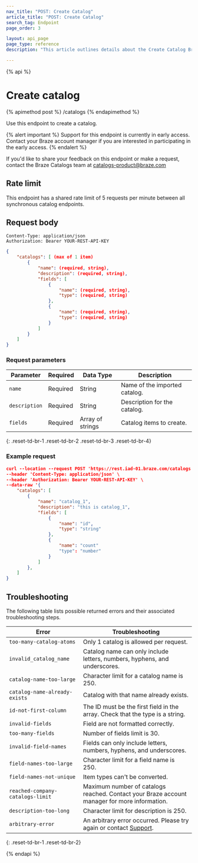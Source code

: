 ```yaml
---
nav_title: "POST: Create Catalog"
article_title: "POST: Create Catalog"
search_tag: Endpoint
page_order: 3

layout: api_page
page_type: reference
description: "This article outlines details about the Create Catalog Braze endpoint."

---
```

{% api %}
# Create catalog
{% apimethod post %}
/catalogs
{% endapimethod %}

Use this endpoint to create a catalog.

{% alert important %}
Support for this endpoint is currently in early access. Contact your Braze account manager if you are interested in participating in the early access.
{% endalert %}

If you'd like to share your feedback on this endpoint or make a request, contact the Braze Catalogs team at [catalogs-product@braze.com](mailto:catalogs-product@braze.com)

## Rate limit

This endpoint has a shared rate limit of 5 requests per minute between all synchronous catalog endpoints.

## Request body

```
Content-Type: application/json
Authorization: Bearer YOUR-REST-API-KEY
```

```json
{
	"catalogs": [ (max of 1 item)
		{
			"name": (required, string),
            "description": (required, string),
            "fields": [
                {
                    "name": (required, string),
                    "type": (required, string) 
                },
                {
                    "name": (required, string),
                    "type": (required, string)
                }
            ]
        }
    ]
}
```

### Request parameters

| Parameter | Required | Data Type | Description |
|---|---|---|---|
| `name`  | Required | String | Name of the imported catalog.|
| `description` | Required | String | Description for the catalog. |
| `fields` | Required | Array of strings | Catalog items to create. |
{: .reset-td-br-1 .reset-td-br-2 .reset-td-br-3 .reset-td-br-4}

### Example request

```json
curl --location --request POST 'https://rest.iad-01.braze.com/catalogs' \
--header 'Content-Type: application/json' \
--header 'Authorization: Bearer YOUR-REST-API-KEY' \
--data-raw '{
    "catalogs": [
        {
            "name": "catalog_1",
            "description": "this is catalog_1",
            "fields": [
            	{
            		"name": "id",
                    "type": "string" 
                },
                {
                	"name": "count"
                    "type": "number"
                }
            ]
        },
    ]
}
```

## Troubleshooting

The following table lists possible returned errors and their associated troubleshooting steps.

| Error | Troubleshooting |
| --- | --- |
|  `too-many-catalog-atoms` | Only 1 catalog is allowed per request. |
| `invalid_catalog_name` | Catalog name can only include letters, numbers, hyphens, and underscores. |
| `catalog-name-too-large` | Character limit for a catalog name is 250. |
| `catalog-name-already-exists` | Catalog with that name already exists. |
| `id-not-first-column` | The ID must be the first field in the array. Check that the type is a string. |
| `invalid-fields` | Field are not formatted correctly. |
| `too-many-fields` | Number of fields limit is 30. |
| `invalid-field-names` | Fields can only include letters, numbers, hyphens, and underscores. |
| `field-names-too-large` | Character limit for a field name is 250. |
| `field-names-not-unique` | Item types can't be converted. |
| `reached-company-catalogs-limit` | Maximum number of catalogs reached. Contact your Braze account manager for more information. |
| `description-too-long` | Character limit for description is 250. |
| `arbitrary-error` | An arbitrary error occurred. Please try again or contact [Support]({{site.baseurl}}/support_contact/). |
{: .reset-td-br-1 .reset-td-br-2}

{% endapi %}